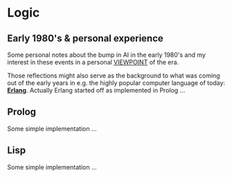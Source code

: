 # Logic

## Early 1980's & personal experience

Some personal notes about the bump in AI in the early 1980's and my interest in these events in a personal
[VIEWPOINT](/VIEWPOINT.md) of the era.

Those reflections might also serve as the background to what was coming out of the early years in e.g.
the highly popular computer language of today: __[Erlang](ERLANG.md)__. Actually Erlang started off
as implemented in Prolog ...

## Prolog

Some simple implementation ...

## Lisp

Some simple implementation ...
